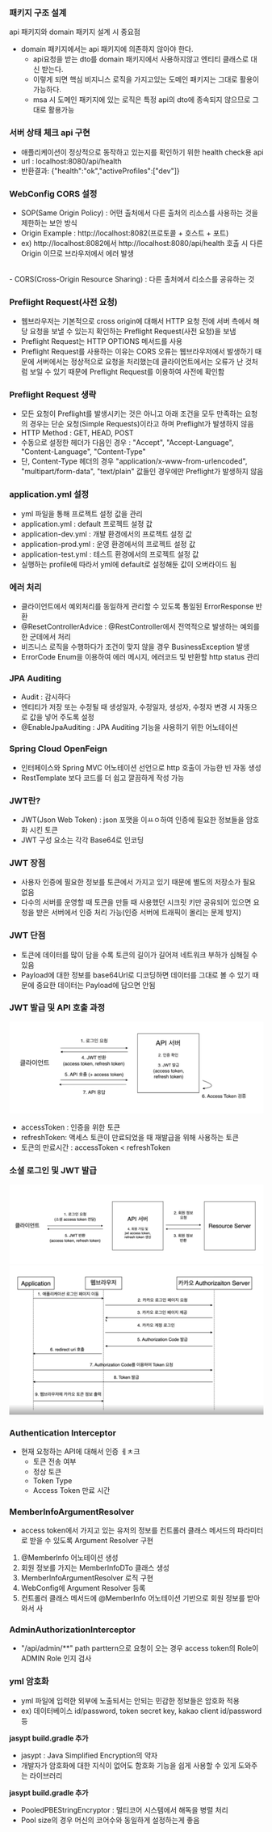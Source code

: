 ### 패키지 구조 설계
api 패키지와 domain 패키지 설계 시 중요점  
- domain 패키지에서는 api 패키지에 의존하지 않아야 한다.
  - api요청을 받는 dto를 domain 패키지에서 사용하지않고 엔티티 클래스로 대신 받는다.
  - 이렇게 되면 핵심 비지니스 로직을 가지고있는 도메인 패키지는 그대로 활용이 가능하다.
  - msa 시 도메인 패키지에 있는 로직은 특정 api의 dto에 종속되지 않으므로 그대로 활용가능

### 서버 상태 체크 api 구현
- 애플리케이션이 정상적으로 동작하고 있는지를 확인하기 위한 health check용 api
- url : localhost:8080/api/health
- 반환결과: {"health":"ok","activeProfiles":["dev"]}

### WebConfig CORS 설정
- SOP(Same Origin Policy) : 어떤 출처에서 다른 출처의 리소스를 사용하는 것을 제한하는 보안 방식
- Origin Example : http://localhost:8082(프로토콜 + 호스트 + 포트)
- ex) http://localhost:8082에서 http://localhost:8080/api/health 호출 시 다른 Origin 이므로 브라우저에서 에러 발생  
</br>
- CORS(Cross-Origin Resource Sharing) : 다른 출처에서 리소스를 공유하는 것

### Preflight Request(사전 요청)
- 웹브라우저는 기본적으로 cross origin에 대해서 HTTP 요청 전에 서버 측에서 해당 요청을 보낼 수 있는지 확인하는 Preflight Request(사전 요청)을 보냄
- Preflight Request는 HTTP OPTIONS 메서드를 사용
- Preflight Request를 사용하는 이유는 CORS 오류는 웹브라우저에서 발생하기 때문에 서버에서는 정상적으로 요청을 처리했는데 클라이언트에서는 오류가 난 것처럼 보일 수 있기 때문에 Preflight Request를 이용하여 사전에 확인함

### Preflight Request 생략
- 모든 요청이 Preflight를 발생시키는 것은 아니고 아래 조건을 모두 만족하는 요청의 경우는 단순 요청(Simple Requests)이라고 하며 Preflight가 발생하지 않음
- HTTP Method : GET, HEAD, POST
- 수동으로 설정한 헤더가 다음인 경우 : "Accept", "Accept-Language", "Content-Language", "Content-Type"
- 단, Content-Type 헤더의 경우 "application/x-www-from-urlencoded", "multipart/form-data", "text/plain" 값들인 경우에만 Preflight가 발생하지 않음

### application.yml 설정
- yml 파일을 통해 프로젝트 설정 값을 관리
- application.yml : default 프로젝트 설정 값
- application-dev.yml : 개발 환경에서의 프로젝트 설정 값
- application-prod.yml : 운영 환경에서의 프로젝트 설정 값
- application-test.yml : 테스트 환경에서의 프로젝트 설정 값
- 실행하는 profile에 따라서 yml에 default로 설정해둔 값이 오버라이드 됨

### 에러 처리
- 클라이언트에서 예외처리를 동일하게 관리할 수 있도록 통일된 ErrorResponse 반환
- @ResetControllerAdvice : @RestController에서 전역적으로 발생하는 예외를 한 군데에서 처리
- 비즈니스 로직을 수행하다가 조건이 맞지 않을 경우 BusinessException 발생
- ErrorCode Enum을 이용하여 에러 메시지, 에러코드 및 반환할 http status 관리

### JPA Auditing
- Audit : 감시하다
- 엔티티가 저장 또는 수정될 때 생성일자, 수정일자, 생성자, 수정자 변경 시 자동으로 값을 넣어 주도록 설정
- @EnableJpaAuditing : JPA Auditing 기능을 사용하기 위한 어노테이션

### Spring Cloud OpenFeign
- 인터페이스와 Spring MVC 어노테이션 선언으로 http 호출이 가능한 빈 자동 생성
- RestTemplate 보다 코드를 더 쉽고 깔끔하게 작성 가능

### JWT란?
- JWT(Json Web Token) : json 포맷을 이ㅛㅇ하여 인증에 필요한 정보들을 암호화 시킨 토큰
- JWT 구성 요소는 각각 Base64로 인코딩

### JWT 장점
- 사용자 인증에 필요한 정보를 토큰에서 가지고 있기 때문에 별도의 저장소가 필요 없음
- 다수의 서버를 운영할 때 토큰을 만들 때 사용했던 시크릿 키만 공유되어 있으면 요청을 받은 서버에서 인증 처리 가능(인증 서버에 트래픽이 몰리는 문제 방지) 

### JWT 단점
- 토큰에 데이터를 많이 담을 수록 토큰의 길이가 길어져 네트워크 부하가 심해질 수 있음
- Payload에 대한 정보를 base64Url로 디코딩하면 데이터를 그대로 볼 수 있기 때문에 중요한 데이터는 Payload에 담으면 안됨

### JWT 발급 및 API 호출 과정
![img.png](img.png)
- accessToken : 인증을 위한 토큰
- refreshToken: 액세스 토큰이 만료되었을 때 재발급을 위해 사용하는 토큰
- 토큰의 만료시간 : accessToken < refreshToken

### 소셜 로그인 및 JWT 발급
![img_1.png](img_1.png)
![img_2.png](img_2.png)

### Authentication Interceptor
- 현재 요청하는 API에 대해서 인증 ㅔㅊ크
  - 토큰 전송 여부
  - 정상 토큰
  - Token Type
  - Access Token 만료 시간

### MemberInfoArgumentResolver
- access token에서 가지고 있는 유저의 정보를 컨트롤러 클래스 메서드의 파라미터로 받을 수 있도록 Argument Resolver 구현

1. @MemberInfo 어노테이션 생성
2. 회원 정보를 가지는 MemberInfoDTo 클래스 생성
3. MemberInfoArgumentResolver 로직 구현
4. WebConfig에 Argument Resolver 등록
5. 컨트롤러 클래스 메서드에 @MemberInfo 어노테이션 기반으로 회원 정보를 받아와서 사

### AdminAuthorizationInterceptor
- "/api/admin/**" path parttern으로 요청이 오는 경우 access token의 Role이 ADMIN Role 인지 검사

### yml 암호화
- yml 파일에 입력한 외부에 노출되서는 안되는 민감한 정보들은 암호화 적용
- ex) 데이터베이스 id/password, token secret key, kakao client id/password 등

**jasypt build.gradle 추가**
- jasypt : Java Simplified Encryption의 약자
- 개발자가 암호화에 대한 지식이 없어도 함호화 기능을 쉽게 사용할 수 있게 도와주는 라이브러리

**jasypt build.gradle 추가**
- PooledPBEStringEncryptor : 멀티코어 시스템에서 해독을 병렬 처리
- Pool size의 경우 머신의 코어수와 동일하게 설정하는게 좋음
